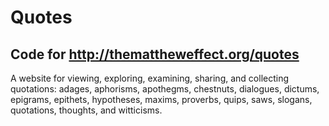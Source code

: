 # Quotes

## Code for http://themattheweffect.org/quotes

A website for viewing, exploring, examining, sharing, and collecting quotations: adages, aphorisms, apothegms, chestnuts, dialogues, dictums, epigrams, epithets, hypotheses, maxims, proverbs, quips, saws, slogans, quotations, thoughts, and witticisms.

